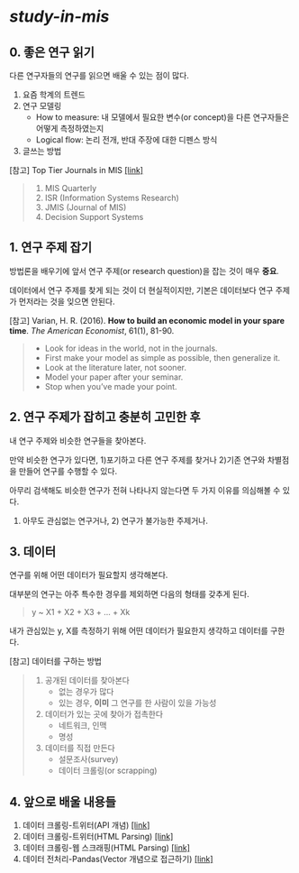# *study-in-mis*

## 0. 좋은 연구 읽기

다른 연구자들의 연구를 읽으면 배울 수 있는 점이 많다.

1. 요즘 학계의 트렌드
2. 연구 모델링
    - How to measure: 내 모델에서 필요한 변수(or concept)을 다른 연구자들은 어떻게 측정하였는지
    - Logical flow: 논리 전개, 반대 주장에 대한 디펜스 방식
3. 글쓰는 방법

[참고] Top Tier Journals in MIS [[link]](https://www.scimagojr.com/journalrank.php?category=1404)
> 1. MIS Quarterly
> 2. ISR (Information Systems Research)
> 3. JMIS (Journal of MIS)
> 4. Decision Support Systems

## 1. 연구 주제 잡기

방법론을 배우기에 앞서 연구 주제(or research question)을 잡는 것이 매우 **중요**.

데이터에서 연구 주제를 찾게 되는 것이 더 현실적이지만, 기본은 데이터보다 연구 주제가 먼저라는 것을 잊으면 안된다.

[참고] Varian, H. R. (2016). **How to build an economic model in your spare time**. *The American Economist*, 61(1), 81-90.
> - Look for ideas in the world, not in the journals.
> - First make your model as simple as possible, then generalize it.
> - Look at the literature later, not sooner.
> - Model your paper after your seminar.
> - Stop when you’ve made your point.

## 2. 연구 주제가 잡히고 충분히 고민한 후

내 연구 주제와 비슷한 연구들을 찾아본다.

만약 비슷한 연구가 있다면, 1)포기하고 다른 연구 주제를 찾거나 2)기존 연구와 차별점을 만들어 연구를 수행할 수 있다.

아무리 검색해도 비슷한 연구가 전혀 나타나지 않는다면 두 가지 이유를 의심해볼 수 있다.

1) 아무도 관심없는 연구거나, 2) 연구가 불가능한 주제거나.

## 3. 데이터

연구를 위해 어떤 데이터가 필요할지 생각해본다.

대부분의 연구는 아주 특수한 경우를 제외하면 다음의 형태를 갖추게 된다.

> y ~ X1 + X2 + X3 + ... + Xk

내가 관심있는 y, X를 측정하기 위해 어떤 데이터가 필요한지 생각하고 데이터를 구한다.

[참고] 데이터를 구하는 방법
> 1. 공개된 데이터를 찾아본다
>     - 없는 경우가 많다
>     - 있는 경우, **이미** 그 연구를 한 사람이 있을 가능성
> 2. 데이터가 있는 곳에 찾아가 접촉한다
>     - 네트워크, 인맥
>     - 명성
> 3. 데이터를 직접 만든다
>     - 설문조사(survey)
>     - 데이터 크롤링(or scrapping)

## 4. 앞으로 배울 내용들

1. 데이터 크롤링-트위터(API 개념) [[link]](https://github.com/jaehwan-dev/study-in-mis/blob/master/Twitter-API.md)
2. 데이터 크롤링-트위터(HTML Parsing) [[link]](https://github.com/jaehwan-dev/study-in-mis/blob/master/Twitter-got.md)
3. 데이터 크롤링-웹 스크래핑(HTML Parsing) [[link]](https://github.com/jaehwan-dev/study-in-mis/blob/master/web%20scrapping.md)
4. 데이터 전처리-Pandas(Vector 개념으로 접근하기) [[link]](https://github.com/jaehwan-dev/study-in-mis/blob/master/pandas.md)
